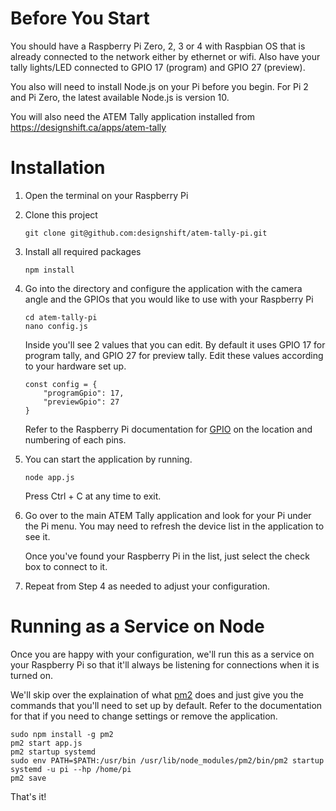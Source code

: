 # Before You Start

You should have a Raspberry Pi Zero, 2, 3 or 4 with Raspbian OS that is already connected to the network either by ethernet or wifi. Also have your tally lights/LED connected to GPIO 17 (program) and GPIO 27 (preview).

You also will need to install Node.js on your Pi before you begin. For Pi 2 and Pi Zero, the latest available Node.js is version 10.

You will also need the ATEM Tally application installed from
https://designshift.ca/apps/atem-tally

# Installation

1. Open the terminal on your Raspberry Pi

2. Clone this project

    ```
    git clone git@github.com:designshift/atem-tally-pi.git
    ```

3. Install all required packages

    ```
    npm install
    ```

4. Go into the directory and configure the application with the camera angle and the GPIOs that you would like to use with your Raspberry Pi

    ```
    cd atem-tally-pi
    nano config.js
    ```

    Inside you'll see 2 values that you can edit. By default it uses GPIO 17 for program tally, and GPIO 27 for preview tally. Edit these values according to your hardware set up.

    ```
    const config = {
	    "programGpio": 17,
	    "previewGpio": 27
    }
    ```

    Refer to the Raspberry Pi documentation for [GPIO](https://www.raspberrypi.org/documentation/usage/gpio/) on the location and numbering of each pins.

5. You can start the application by running. 

    ```
    node app.js
    ```
    Press Ctrl + C at any time to exit.

6. Go over to the main ATEM Tally application and look for your Pi under the Pi menu. You may need to refresh the device list in the application to see it.

    Once you've found your Raspberry Pi in the list, just select the check box to connect to it.

7. Repeat from Step 4 as needed to adjust your configuration.

# Running as a Service on Node

Once you are happy with your configuration, we'll run this as a service on your Raspberry Pi so that it'll always be listening for connections when it is turned on.

We'll skip over the explaination of what [pm2](https://pm2.keymetrics.io/) does and just give you the commands that you'll need to set up by default. Refer to the documentation for that if you need to change settings or remove the application.

```
sudo npm install -g pm2
pm2 start app.js
pm2 startup systemd
sudo env PATH=$PATH:/usr/bin /usr/lib/node_modules/pm2/bin/pm2 startup systemd -u pi --hp /home/pi
pm2 save
```

That's it!
